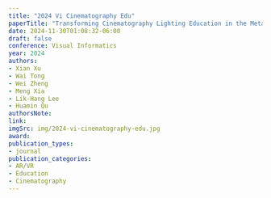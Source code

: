 ```yaml
---
title: "2024 Vi Cinematography Edu"
paperTitle: "Transforming Cinematography Lighting Education in the Metaverse"
date: 2024-11-30T01:08:32-06:00
draft: false
conference: Visual Informatics
year: 2024
authors: 
- Xian Xu
- Wai Tong
- Wei Zheng
- Meng Xia
- Lik-Hang Lee
- Huamin Qu
authorsNote:
link: 
imgSrc: img/2024-vi-cinematography-edu.jpg
award:
publication_types:
- journal
publication_categories:
- AR/VR
- Education
- Cinematography
---
```


